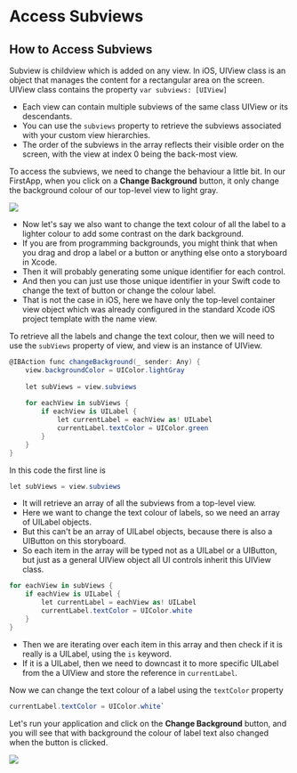 # Access Subviews

## How to Access Subviews

Subview is childview which is added on any view. In iOS, UIView class is an object that manages the content for a rectangular area on the screen. UIView class contains the property ` var subviews: [UIView] `

- Each view can contain multiple subviews of the same class UIView or its descendants.
- You can use the ` subviews ` property to retrieve the subviews associated with your custom view hierarchies. 
- The order of the subviews in the array reflects their visible order on the screen, with the view at index 0 being the back-most view.

To access the subviews, we need to change the behaviour a little bit. In our FirstApp, when  you click on a **Change Background** button, it only change the background colour of our top-level view to light gray. 

<img src="https://raw.githubusercontent.com/zzzprojects/iOS-Tutorial/master/docs/images/access-subviews1.png">
 
 - Now let's say we also want to change the text colour of all the label to a lighter colour to add some contrast on the dark background.
 - If you are from programming backgrounds, you might think that when you drag and drop a label or a button or anything else onto a storyboard in Xcode. 
 - Then it will probably generating some unique identifier for each control.
 - And then you can just use those unique identifier in your Swift code to change the text of button or change the colour label.
 - That is not the case in iOS, here we have only the top-level container view object which was already configured in the standard Xcode iOS project template with the name view.

To retrieve all the labels and change the text colour, then we will need to use the `subViews` property of view, and view is an instance of UIView. 

```csharp
@IBAction func changeBackground(_ sender: Any) {
    view.backgroundColor = UIColor.lightGray
    
    let subViews = view.subviews
    
    for eachView in subViews {
        if eachView is UILabel {
            let currentLabel = eachView as! UILabel
            currentLabel.textColor = UIColor.green
        }
    }
}
```
In this code the first line is 

```csharp
let subViews = view.subviews
```

 - It will retrieve an array of all the subviews from a top-level view. 
 - Here we want to change the text colour of labels, so we need an array of UILabel objects.
 - But this can't be an array of UILabel objects, because there is also a UIButton on this storyboard.
 - So each item in the array will be typed not as a UILabel or a UIButton, but just as a general UIView object all UI controls inherit this UIView class. 

```csharp
for eachView in subViews {
    if eachView is UILabel {
        let currentLabel = eachView as! UILabel
        currentLabel.textColor = UIColor.white
    }
}
```

 - Then we are iterating over each item in this array and then check if it is really is a UILabel, using the `is` keyword.
 - If it is a UILabel, then we need to downcast it to more specific UILabel from the a UIView and store the reference in `currentLabel`.

Now we can change the text colour of a label using the `textColor` property

```csharp
currentLabel.textColor = UIColor.white`
```

Let's run your application and click on the **Change Background** button, and you will see that with background the colour of label text also changed when the button is clicked.
 
<img src="https://raw.githubusercontent.com/zzzprojects/iOS-Tutorial/master/docs/images/access-subviews2.png">
